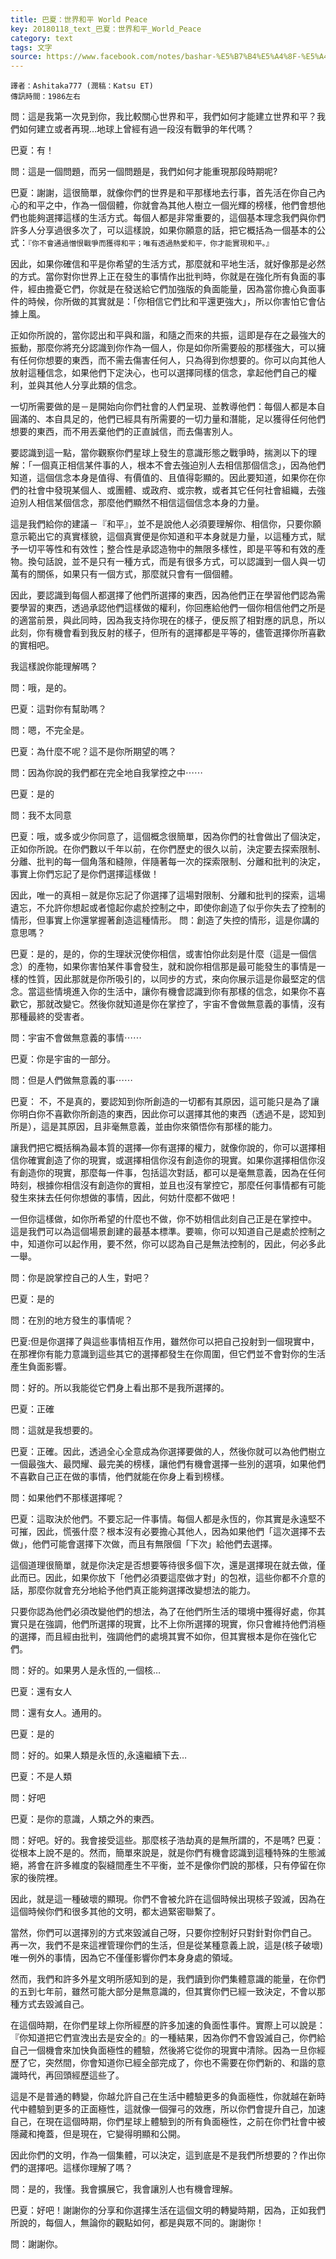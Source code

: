 ```yaml
---
title: 巴夏：世界和平 World Peace
key: 20180118_text_巴夏：世界和平_World_Peace
category: text
tags: 文字
source: https://www.facebook.com/notes/bashar-%E5%B7%B4%E5%A4%8F-%E5%A4%96%E6%98%9F%E4%BA%BA-fan-club-taiwan/%E5%B7%B4%E5%A4%8F%E4%B8%96%E7%95%8C%E5%92%8C%E5%B9%B3-world-peace-1986/822156381297440/
---
```


```
譯者：Ashitaka777 (潤稿：Katsu ET)
傳訊時間：1986左右
```


問：這是我第一次見到你，我比較關心世界和平，我們如何才能建立世界和平？我們如何建立或者再現…地球上曾經有過一段沒有戰爭的年代嗎？

巴夏：有！

問：這是一個問題，而另一個問題是，我們如何才能重現那段時期呢?

巴夏：謝謝，這很簡單，就像你們的世界是和平那樣地去行事，首先活在你自己內心的和平之中，作為一個個體，你就會為其他人樹立一個光輝的榜樣，他們會想他們也能夠選擇這樣的生活方式。每個人都是非常重要的，這個基本理念我們與你們許多人分享過很多次了，可以這樣說，如果你願意的話，把它概括為一個基本的公式：`『你不會通過憎恨戰爭而獲得和平；唯有透過熱愛和平，你才能實現和平。』`

因此，如果你確信和平是你希望的生活方式，那麼就和平地生活，就好像那是必然的方式。當你對你世界上正在發生的事情作出批判時，你就是在強化所有負面的事件，經由擔憂它們，你就是在發送給它們加強版的負面能量，因為當你擔心負面事件的時候，你所做的其實就是：「你相信它們比和平還更強大」，所以你害怕它會佔據上風。

正如你所說的，當你認出和平與和諧，和隨之而來的共振，這即是存在之最強大的振動，那麼你將充分認識到你作為一個人，你是如你所需要般的那樣強大，可以擁有任何你想要的東西，而不需去傷害任何人，只為得到你想要的。你可以向其他人放射這種信念，如果他們下定決心，也可以選擇同樣的信念，拿起他們自己的權利，並與其他人分享此類的信念。

一切所需要做的是－是開始向你們社會的人們呈現、並教導他們：每個人都是本自圓滿的、本自具足的，他們已經具有所需要的一切力量和潛能，足以獲得任何他們想要的東西，而不用丟棄他們的正直誠信，而去傷害別人。

要認識到這一點，當你觀察你們星球上發生的意識形態之戰爭時，揣測以下的理解：「一個真正相信某件事的人，根本不會去強迫別人去相信那個信念」，因為他們知道，這個信念本身是值得、有價值的、且值得彰顯的。因此要知道，如果你在你們的社會中發現某個人、或團體、或政府、或宗教，或者其它任何社會組織，去強迫別人相信某個信念，那麼他們顯然不相信這個信念本身的力量。

這是我們給你的建議－『和平』，並不是說他人必須要理解你、相信你，只要你願意示範出它的真實樣貌，這個真實便是你知道和平本身就是力量，以這種方式，賦予一切平等性和有效性；整合性是承認造物中的無限多樣性，即是平等和有效的產物。換句話說，並不是只有一種方式，而是有很多方式，可以認識到一個人與一切萬有的關係，如果只有一個方式，那麼就只會有一個個體。

因此，要認識到每個人都選擇了他們所選擇的東西，因為他們正在學習他們認為需要學習的東西，透過承認他們這樣做的權利，你回應給他們一個你相信他們之所是的適當前景，與此同時，因為我支持你現在的樣子，便反照了相對應的訊息，所以此刻，你有機會看到我反射的樣子，但所有的選擇都是平等的，儘管選擇你所喜歡的實相吧。

我這樣說你能理解嗎？

問：哦，是的。

巴夏：這對你有幫助嗎？

問：嗯，不完全是。

巴夏：為什麼不呢？這不是你所期望的嗎？

問：因為你說的我們都在完全地自我掌控之中⋯⋯

巴夏：是的

問：我不太同意

巴夏：哦，或多或少你同意了，這個概念很簡單，因為你們的社會做出了個決定，正如你所說。在你們數以千年以前，在你們歷史的很久以前，決定要去探索限制、分離、批判的每一個角落和縫隙，伴隨著每一次的探索限制、分離和批判的決定，事實上你們忘記了是你們選擇這樣做！

因此，唯一的真相－就是你忘記了你選擇了這場對限制、分離和批判的探索，這場遺忘，不允許你想起或者憶起你處於控制之中，即使你創造了似乎你失去了控制的情形，但事實上你還掌握著創造這種情形。
問：創造了失控的情形，這是你講的意思嗎？

巴夏：是的，是的，你的生理狀況使你相信，或害怕你此刻是什麼（這是一個信念）的產物，如果你害怕某件事會發生，就和說你相信那是最可能發生的事情是一樣的性質，因此那就是你所吸引的，以同步的方式，來向你展示這是你最堅定的信念。當這些情境進入你的生活中，讓你有機會認識到你有那樣的信念，如果你不喜歡它，那就改變它。然後你就知道是你在掌控了，宇宙不會做無意義的事情，沒有那種最終的受害者。

問：宇宙不會做無意義的事情⋯⋯

巴夏：你是宇宙的一部分。

問：但是人們做無意義的事⋯⋯

巴夏：
不，不是真的，要認知到你所創造的一切都有其原因，這可能只是為了讓你明白你不喜歡你所創造的東西，因此你可以選擇其他的東西（透過不是，認知到所是），這是其原因，且非毫無意義，並由你來領悟你有那樣的能力。

讓我們把它概括稱為最本質的選擇—你有選擇的權力，就像你說的，你可以選擇相信你確實創造了你的現實，或選擇相信你沒有創造你的現實。如果你選擇相信你沒有創造你的現實，那麼每一件事，包括這次對話，都可以是毫無意義，因為在任何時刻，根據你相信沒有創造你的實相，並且也沒有掌控它，那麼任何事情都有可能發生來抹去任何你想做的事情，因此，何妨什麼都不做吧！

一但你這樣做，如你所希望的什麼也不做，你不妨相信此刻自己正是在掌控中。
這是我們可以為這個場景創建的最基本標準。要嘛，你可以知道自己是處於控制之中，知道你可以起作用，要不然，你可以認為自己是無法控制的，因此，何必多此一舉。

問：你是說掌控自己的人生，對吧？

巴夏：是的

問：在別的地方發生的事情呢？

巴夏:但是你選擇了與這些事情相互作用，雖然你可以把自己投射到一個現實中，在那裡你有能力意識到這些其它的選擇都發生在你周圍，但它們並不會對你的生活產生負面影響。

問：好的。所以我能從它們身上看出那不是我所選擇的。

巴夏：正確

問：這就是我想要的。

巴夏：正確。因此，透過全心全意成為你選擇要做的人，然後你就可以為他們樹立一個最強大、最閃耀、最完美的榜樣，讓他們有機會選擇一些別的選項，如果他們不喜歡自己正在做的事情，他們就能在你身上看到榜樣。

問：如果他們不那樣選擇呢？

巴夏：這取決於他們。不要忘記一件事情。每個人都是永恆的，你其實是永遠堅不可摧，因此，慌張什麼？根本沒有必要擔心其他人，因為如果他們「這次選擇不去做」，他們可能會選擇下次做，而且有無限個「下次」給他們去選擇。

這個道理很簡單，就是你決定是否想要等待很多個下次，還是選擇現在就去做，僅此而已。因此，如果你放下「他們必須要這麼做才對」的包袱，這些你都不介意的話，那麼你就會充分地給予他們真正能夠選擇改變想法的能力。

只要你認為他們必須改變他們的想法，為了在他們所生活的環境中獲得好處，你其實只是在強調，他們所選擇的現實，比不上你所選擇的現實，你只會維持他們消極的選擇，而且經由批判，強調他們的處境其實不如你，但其實根本是你在強化它們。

問：好的。如果男人是永恆的,一個核…

巴夏：還有女人

問：還有女人。通用的。

巴夏：是的

問：好的。如果人類是永恆的,永遠繼續下去…

巴夏：不是人類

問：好吧

巴夏：是你的意識，人類之外的東西。

問：好吧。好的。我會接受這些。那麼核子浩劫真的是無所謂的，不是嗎?
巴夏：從根本上說不是的。然而，簡單來說是，就是你們有機會認識到這種特殊的生態滅絕，將會在許多維度的裂縫間產生不平衡，並不是像你們說的那樣，只有停留在你家的後院裡。

因此，就是這一種破壞的顯現。你們不會被允許在這個時候出現核子毀滅，因為在這個時候你們和很多其他的文明，都太過緊密聯繫了。

當然，你們可以選擇別的方式來毀滅自己呀，只要你控制好只對針對你們自己。
再一次，我們不是來這裡管理你們的生活，但是從某種意義上說，這是(核子破壞)唯一例外的事情，因為它不僅僅影響你們本身身處的領域。

然而，我們和許多外星文明所感知到的是，我們讀到你們集體意識的能量，在你們的五到七年前，雖然可能大部分是無意識的，但其實你們已經一致決定，不會以那種方式去毀滅自己。

在這個時期，在你們星球上你所經歷的許多加速的負面性事件。實際上可以說是：『你知道把它們宣洩出去是安全的』的一種結果，因為你們不會毀滅自己，你們給自己一個機會來加快負面極性的體驗，然後將它從你的現實中清除。因為一旦你經歷了它，突然間，你會知道你已經全部完成了，你也不需要在你們新的、和諧的意識時代，再回頭經歷這些了。

這是不是普通的轉變，你越允許自己在生活中體驗更多的負面極性，你就越在新時代中體驗到更多的正面極性，這就像一個彈弓的效應，所以你們會提升自己，加速自己，在現在這個時期，你們星球上體驗到的所有負面極性，之前在你們社會中被隱藏和掩蓋，但是現在，它變得明顯和公開。

因此你們的文明，作為一個集體，可以決定，這到底是不是我們所想要的？作出你們的選擇吧。這樣你理解了嗎？

問：是的，我懂。我會擴展它，我會讓別人也有機會理解。

巴夏：好吧！謝謝你的分享和你選擇生活在這個文明的轉變時期，因為，正如我們所說的，每個人，無論你的觀點如何，都是與眾不同的。謝謝你！

問：謝謝你。
